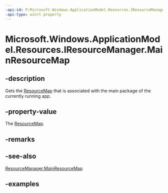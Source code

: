 ```yaml
---
-api-id: P:Microsoft.Windows.ApplicationModel.Resources.IResourceManager.MainResourceMap
-api-type: winrt property
---
```


# Microsoft.Windows.ApplicationModel.Resources.IResourceManager.MainResourceMap

<!--
public Microsoft.Windows.ApplicationModel.Resources.ResourceMap MainResourceMap { get; }
-->

## -description

Gets the [ResourceMap](resourcemap.md) that is associated with the main package of the currently running app.

## -property-value

The [ResourceMap](resourcemap.md).

## -remarks

## -see-also

[ResourceManager.MainResourceMap](resourcemanager_mainresourcemap.md)

## -examples
